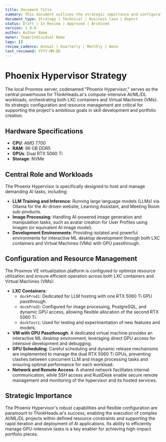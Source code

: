 ```yaml
---
title: Document Title
summary: This document outlines the strategic importance and configuration of the Phoenix Hypervisor, detailing its role in orchestrating both LXC containers and Virtual Machines (VMs) for AI/ML/DL workloads.
document_type: Strategy | Technical | Business Case | Report
status: Draft | In Review | Approved | Archived
version: 1.0.0
author: Author Name
owner: Team/Individual Name
tags: []
review_cadence: Annual | Quarterly | Monthly | None
last_reviewed: YYYY-MM-DD
---
```

# Phoenix Hypervisor Strategy

The local Proxmox server, codenamed "Phoenix Hypervisor," serves as the central powerhouse for ThinkHeads.ai's compute-intensive AI/ML/DL workloads, orchestrating both LXC containers and Virtual Machines (VMs). Its strategic configuration and resource management are critical for supporting the project's ambitious goals in skill development and portfolio creation.

## Hardware Specifications
*   **CPU**: AMD 7700
*   **RAM**: 96 GB DDR5
*   **GPUs**: Dual RTX 5060 Ti
*   **Storage**: NVMe

## Central Role and Workloads
The Phoenix Hypervisor is specifically designed to host and manage demanding AI tasks, including:
*   **LLM Training and Inference**: Running large language models (LLMs) via Ollama for the AI-driven website, Learning Assistant, and Meeting Room sub-products.
*   **Image Processing**: Handling AI-powered image generation and manipulation tasks, such as avatar creation for User Profiles using Imagen (or equivalent AI image model).
*   **Development Environments**: Providing isolated and powerful environments for interactive ML desktop development through both LXC containers and Virtual Machines (VMs) with GPU passthrough.

## Configuration and Resource Management
The Proxmox VE virtualization platform is configured to optimize resource utilization and ensure efficient operation across both LXC containers and Virtual Machines (VMs):
*   **LXC Containers**:
    *   `dockProd1`: Dedicated for LLM hosting with one RTX 5060 Ti GPU passthrough.
    *   `dockProd2`: Configured for image processing, PostgreSQL, and dynamic GPU access, allowing flexible allocation of the second RTX 5060 Ti.
    *   `dockTest1`: Used for testing and experimentation of new features and models.
*   **VM with GPU Passthrough**: A dedicated virtual machine provides an interactive ML desktop environment, leveraging direct GPU access for intensive development and debugging.
*   **GPU Scheduling**: Careful scheduling and dynamic release mechanisms are implemented to manage the dual RTX 5060 Ti GPUs, preventing clashes between concurrent LLM and image processing tasks and ensuring optimal performance for each workload.
*   **Network and Remote Access**: A shared network facilitates internal communication, while SSH access and RustDesk enable secure remote management and monitoring of the hypervisor and its hosted services.

## Strategic Importance
The Phoenix Hypervisor's robust capabilities and flexible configuration are paramount to ThinkHeads.ai's success, enabling the execution of complex AI/ML/DL projects within defined resource constraints and supporting the rapid iteration and deployment of AI applications. Its ability to efficiently manage GPU-intensive tasks is a key enabler for achieving high-impact portfolio pieces.
